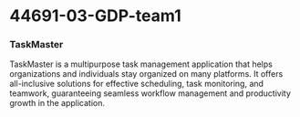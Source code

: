 # 44691-03-GDP-team1

### TaskMaster 

TaskMaster is a multipurpose task management application that helps organizations and individuals stay organized on many platforms. It offers all-inclusive solutions for effective scheduling, task monitoring, and teamwork, guaranteeing seamless workflow management and productivity growth in the application.
